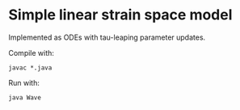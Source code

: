 # Simple linear strain space model

Implemented as ODEs with tau-leaping parameter updates.

Compile with:
```
javac *.java
```

Run with:
```
java Wave
```

